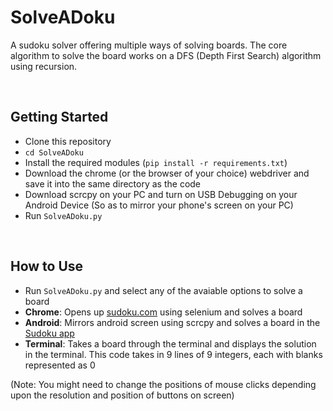 # SolveADoku
A sudoku solver offering multiple ways of solving boards. The core algorithm to solve the board works on a DFS (Depth First Search) algorithm using recursion.

<br>

## Getting Started
* Clone this repository
* ```cd SolveADoku```
* Install the required modules (```pip install -r requirements.txt```)
* Download the chrome (or the browser of your choice) webdriver and save it into the same directory as the code
* Download scrcpy on your PC and turn on USB Debugging on your Android Device (So as to mirror your phone's screen on your PC)
* Run ```SolveADoku.py```

<br>

## How to Use
* Run ```SolveADoku.py``` and select any of the avaiable options to solve a board
* **Chrome**: Opens up [sudoku.com](https://sudoku.com) using selenium and solves a board
* **Android**: Mirrors android screen using scrcpy and solves a board in the [Sudoku app](https://play.google.com/store/apps/details?id=com.easybrain.sudoku.android&hl=en_IN)
* **Terminal**: Takes a board through the terminal and displays the solution in the terminal. This code takes in 9 lines of 9 integers, each with blanks represented as 0

(Note: You might need to change the positions of mouse clicks depending upon the resolution and position of buttons on screen)
